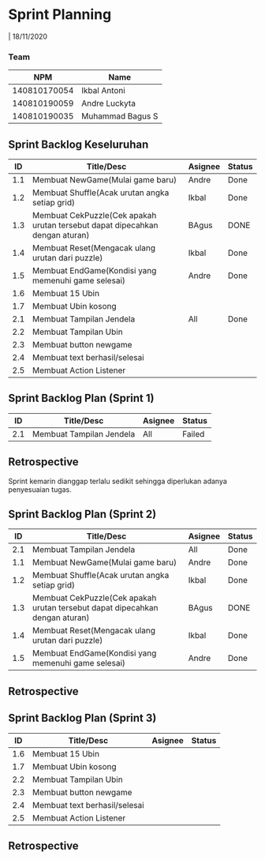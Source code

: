 # Sprint Planning 
| 18/11/2020

### Team 
| NPM           | Name           |
| ------------- |----------------|
| 140810170054  |Ikbal Antoni    |
| 140810190059  |Andre Luckyta   |
| 140810190035  |Muhammad Bagus S|

## Sprint Backlog Keseluruhan 
| ID  | Title/Desc | Asignee | Status |
| --- | ---------- | ------- | ------ |
| 1.1 | Membuat NewGame(Mulai game baru) | Andre | Done  |
| 1.2 | Membuat Shuffle(Acak urutan angka setiap grid) | Ikbal | Done |
| 1.3 | Membuat CekPuzzle(Cek apakah urutan tersebut dapat dipecahkan dengan aturan) | BAgus | DONE |
| 1.4 | Membuat Reset(Mengacak ulang urutan dari puzzle) | Ikbal | Done |
| 1.5 | Membuat EndGame(Kondisi yang memenuhi game selesai) | Andre |Done  |
| 1.6 | Membuat 15 Ubin  |  |  |
| 1.7 | Membuat Ubin kosong |  |  |
| 2.1 | Membuat Tampilan Jendela | All | Done |
| 2.2 | Membuat Tampilan Ubin |  |  |
| 2.3 | Membuat button newgame |  |  |
| 2.4 | Membuat text berhasil/selesai |  |  |
| 2.5 | Membuat Action Listener |  |  |

## Sprint Backlog Plan (Sprint 1)
| ID  | Title/Desc | Asignee | Status |
| --- | ---------- | ------- | ------ |
| 2.1 | Membuat Tampilan Jendela | All | Failed | 

## Retrospective 

Sprint kemarin dianggap terlalu sedikit sehingga diperlukan adanya penyesuaian tugas.


## Sprint Backlog Plan (Sprint 2)
| ID  | Title/Desc | Asignee | Status |
| --- | ---------- | ------- | ------ |
| 2.1 | Membuat Tampilan Jendela | All  | Done |
| 1.1 | Membuat NewGame(Mulai game baru) | Andre | Done  |
| 1.2 | Membuat Shuffle(Acak urutan angka setiap grid) | Ikbal | Done |
| 1.3 | Membuat CekPuzzle(Cek apakah urutan tersebut dapat dipecahkan dengan aturan) | BAgus | DONE |
| 1.4 | Membuat Reset(Mengacak ulang urutan dari puzzle) | Ikbal | Done |
| 1.5 | Membuat EndGame(Kondisi yang memenuhi game selesai) | Andre |Done  |

## Retrospective 


## Sprint Backlog Plan (Sprint 3)
| ID  | Title/Desc | Asignee | Status |
| --- | ---------- | ------- | ------ |
| 1.6 | Membuat 15 Ubin  |  |  |
| 1.7 | Membuat Ubin kosong |  |  |
| 2.2 | Membuat Tampilan Ubin |  |  |
| 2.3 | Membuat button newgame |  |  |
| 2.4 | Membuat text berhasil/selesai |  |  |
| 2.5 | Membuat Action Listener |  |  |

## Retrospective 

